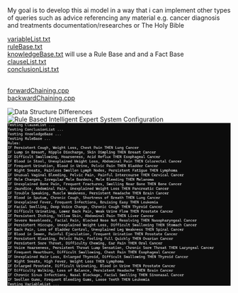 My goal is to develop this ai model in a way that 
i can implement other types of queries such as advice referencing any material e.g. cancer diagnosis and treatments documentation/researches or The Holy Bible

[variableList.txt](https://github.com/bigbadcyborg/artificial-intelligence/blob/main/variableList.txt) <br>
[ruleBase.txt](https://github.com/bigbadcyborg/artificial-intelligence/blob/main/variableList.txt) <br>
[knowledgeBase.txt](https://github.com/bigbadcyborg/artificial-intelligence/blob/main/knowledgeBase.txt) will use a Rule Base and and a Fact Base<br>
[clauseList.txt](https://github.com/bigbadcyborg/artificial-intelligence/blob/main/clauseList.txt) <br>
[conclusionList.txt](https://github.com/bigbadcyborg/artificial-intelligence/blob/main/conclusionList) <br><br>


[forwardChaining.cpp](https://github.com/bigbadcyborg/artificial-intelligence/blob/main/forwardChaining.cpp) <br>
[backwardChaining.cpp](https://github.com/bigbadcyborg/artificial-intelligence/blob/main/backwardChaining.cpp) <br>

![Data Structure Differences](https://github.com/bigbadcyborg/artificial-intelligence/blob/main/data-structure-differences.png)
![Rule Based Intelligent Expert System Configuration](https://github.com/bigbadcyborg/artificial-intelligence/blob/main/rule-based-intelligent-expert-system-config.png)
![Rules](SS0.png)
